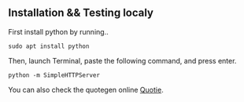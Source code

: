 ## Installation && Testing localy

First install python by running..
```
sudo apt install python
```
Then, launch Terminal, paste the following command, and press enter.
```
python -m SimpleHTTPServer
```

You can also check the quotegen online [Quotie](https://phaedonv.github.io/quotie/ "Find the quote that suits you the best!").

